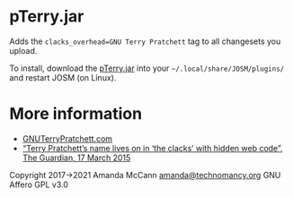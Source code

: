 # pTerry.jar

Adds the `clacks_overhead=GNU Terry Pratchett` tag to all changesets you
upload.

To install, download the
[pTerry.jar](https://github.com/amandasaurus/josm-pTerry/releases/download/v0.1.0/pTerry.jar)
into your `~/.local/share/JOSM/plugins/` and restart JOSM (on Linux).

# More information

 * [GNUTerryPratchett.com](http://gnuterrypratchett.com/)
 * [“Terry Pratchett’s name lives on in ‘the clacks’ with hidden web code”, The Guardian, 17 March 2015](https://www.theguardian.com/books/shortcuts/2015/mar/17/terry-pratchetts-name-lives-on-in-the-clacks-with-hidden-web-code)


Copyright 2017→2021 Amanda McCann <amanda@technomancy.org> GNU Affero GPL v3.0
